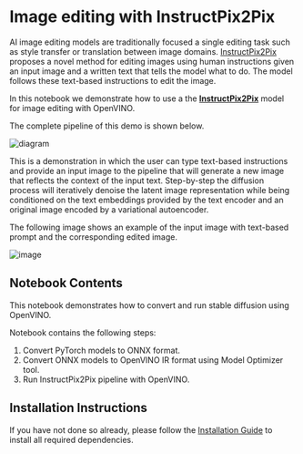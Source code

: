 # Image editing with InstructPix2Pix

AI image editing models are traditionally focused a single editing task such as style transfer or translation between image domains. [InstructPix2Pix](https://www.timothybrooks.com/instruct-pix2pix/) proposes a novel method for editing images using human instructions given an input image and a written text that tells the model what to do. The model follows these text-based instructions to edit the image.

In this notebook we demonstrate how to use a the **[InstructPix2Pix](https://github.com/timothybrooks/instruct-pix2pix)** model for image editing with OpenVINO.

The complete pipeline of this demo is shown below.

![diagram](https://user-images.githubusercontent.com/29454499/214895365-3063ac11-0486-4d9b-9e25-8f469aba5e5d.png)

This is a demonstration in which the user can type text-based instructions and provide an input image to the pipeline that will generate a new image that reflects the context of the input text.
Step-by-step the diffusion process will iteratively denoise the latent image representation while being conditioned on the text embeddings provided by the text encoder and an original image encoded by a variational autoencoder.

The following image shows an example of the input image with text-based prompt and the corresponding edited image.

![image](https://user-images.githubusercontent.com/29454499/219943222-d46a2e2d-d348-4259-8431-37cf14727eda.png)

## Notebook Contents

This notebook demonstrates how to convert and run stable diffusion using OpenVINO.

Notebook contains the following steps:
1. Convert PyTorch models to ONNX format.
2. Convert ONNX models to OpenVINO IR format using Model Optimizer tool.
3. Run InstructPix2Pix pipeline with OpenVINO.

## Installation Instructions

If you have not done so already, please follow the [Installation Guide](https://github.com/openvinotoolkit/openvino_notebooks/blob/main/README.md) to install all required dependencies.
